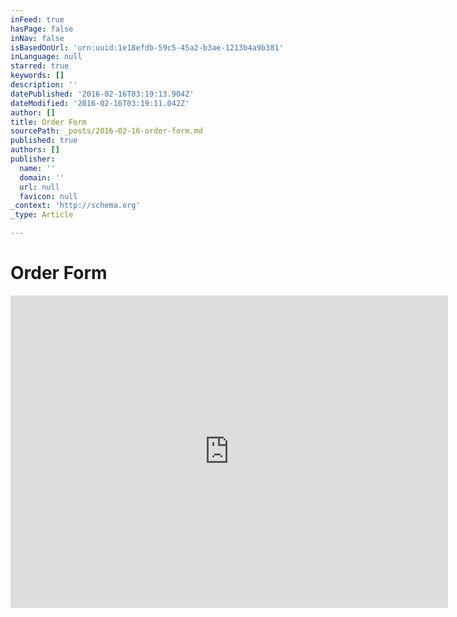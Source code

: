 ```yaml
---
inFeed: true
hasPage: false
inNav: false
isBasedOnUrl: 'urn:uuid:1e18efdb-59c5-45a2-b3ae-1213b4a9b381'
inLanguage: null
starred: true
keywords: []
description: ''
datePublished: '2016-02-16T03:19:13.904Z'
dateModified: '2016-02-16T03:19:11.042Z'
author: []
title: Order Form
sourcePath: _posts/2016-02-16-order-form.md
published: true
authors: []
publisher:
  name: ''
  domain: ''
  url: null
  favicon: null
_context: 'http://schema.org'
_type: Article

---
```

# Order Form

<iframe src="https://cdn.embedly.com/widgets/media.html?src=https%3A%2F%2Fdocs.google.com%2Fforms%2Fd%2F1x_1OIjenYzQDw70VY96NamyBoYasAjaxWUeMKtEBPPE%2Fviewform%3Fembedded%3Dtrue&amp;url=https%3A%2F%2Fdocs.google.com%2Fforms%2Fd%2F1x_1OIjenYzQDw70VY96NamyBoYasAjaxWUeMKtEBPPE%2Fviewform%3Fc%3D0%26w%3D1&amp;image=https%3A%2F%2Flh4.googleusercontent.com%2FSu6VFsoS7Zjj6NKd-q4uMBV-hFOxivhBCJqVUGKNIO39teclEI3dfTolT3ODyDD8LBc%3Dw1200-h630-p&amp;key=b7d04c9b404c499eba89ee7072e1c4f7&amp;type=text%2Fhtml&amp;schema=google" width="700" height="500" scrolling="no" frameborder="0" allowfullscreen="allowfullscreen" style=""></iframe>